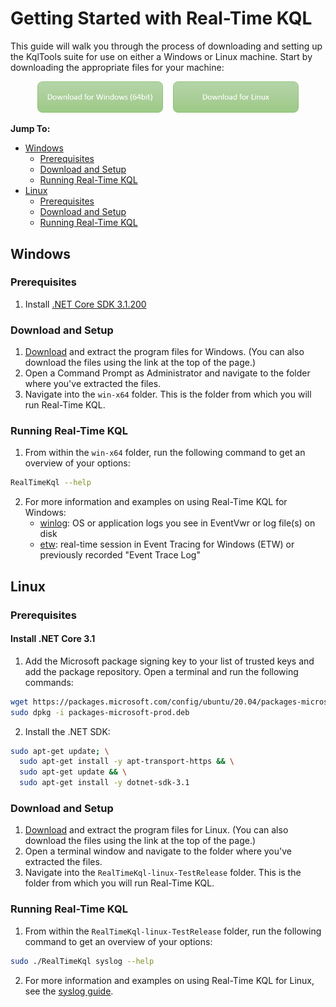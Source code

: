 # Getting Started with Real-Time KQL

This guide will walk you through the process of downloading and setting up the KqlTools suite for use on either a Windows or Linux machine. Start by downloading the appropriate files for your machine:

<div align="center">
    <a href="https://github.com/microsoft/KqlTools/releases/download/v1.0.0/RealTimeKql-winx64-TestRelease.zip"><img src="../DownloadWindowsButton.png" width="40%"/></a>&nbsp;&nbsp;&nbsp;&nbsp;<a href="https://github.com/microsoft/KqlTools/releases/download/v1.0.0/RealTimeKql-linux-TestRelease.zip"><img src="../DownloadLinuxButton.png" width="40%"/></a>
</div>

**Jump To:**

* [Windows](#Windows)
  * [Prerequisites](#WinPreReq)
  * [Download and Setup](#WinDownSet)
  * [Running Real-Time KQL](#WinRun)
* [Linux](#Linux)
  * [Prerequisites](#LinuxPreReq)
  * [Download and Setup](#LinuxDownSet)
  * [Running Real-Time KQL](#LinuxRun)



## <a id="Windows"></a>Windows

### <a id="WinPreReq"></a>Prerequisites

1. Install [.NET Core SDK 3.1.200](https://dotnet.microsoft.com/download/dotnet-core/thank-you/sdk-3.1.200-windows-x64-installer)

### <a id="WinDownSet"></a>Download and Setup

1. [Download](https://github.com/microsoft/KqlTools/releases/download/v1.0.0/RealTimeKql-winx64-TestRelease.zip) and extract the program files for Windows. (You can also download the files using the link at the top of the page.)
2. Open a Command Prompt as Administrator and navigate to the folder where you've extracted the files.
3. Navigate into the `win-x64` folder. This is the folder from which you will run Real-Time KQL.

### <a id="WinRun"></a>Running Real-Time KQL

1. From within the `win-x64` folder, run the following command to get an overview of your options:
```bash
RealTimeKql --help
```
2. For more information and examples on using Real-Time KQL for Windows:
   - [winlog](Winlog.md): OS or application logs you see in EventVwr or log file(s) on disk
   - [etw](Etw.md): real-time session in Event Tracing for Windows (ETW) or previously recorded "Event Trace Log"



## <a id="Linux"></a>Linux

### <a id="LinuxPreReq"></a>Prerequisites

#### Install .NET Core 3.1

1. Add the Microsoft package signing key to your list of trusted keys and add the package repository. Open a terminal and run the following commands:

```bash
wget https://packages.microsoft.com/config/ubuntu/20.04/packages-microsoft-prod.deb -O packages-microsoft-prod.deb
sudo dpkg -i packages-microsoft-prod.deb
```

2. Install the .NET SDK:

```bash
sudo apt-get update; \
  sudo apt-get install -y apt-transport-https && \
  sudo apt-get update && \
  sudo apt-get install -y dotnet-sdk-3.1
```



### <a id="LinuxDownSet"></a>Download and Setup

1. [Download](https://github.com/microsoft/KqlTools/releases/download/v1.0.0/RealTimeKql-linux-TestRelease.zip) and extract the program files for Linux. (You can also download the files using the link at the top of the page.)
2. Open a terminal window and navigate to the folder where you've extracted the files.
3. Navigate into the `RealTimeKql-linux-TestRelease` folder. This is the folder from which you will run Real-Time KQL.

### <a id="LinuxRun"></a>Running Real-Time KQL

1. From within the `RealTimeKql-linux-TestRelease` folder, run the following command to get an overview of your options:

```bash
sudo ./RealTimeKql syslog --help
```

2. For more information and examples on using Real-Time KQL for Linux, see the [syslog guide](Syslog.md).